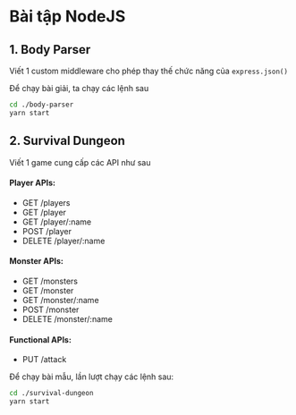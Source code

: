 # Bài tập NodeJS

## 1. Body Parser

Viết 1 custom middleware cho phép thay thế chức năng của `express.json()`

Để chạy bài giải, ta chạy các lệnh sau

```bash
cd ./body-parser
yarn start
```

## 2. Survival Dungeon

Viết 1 game cung cấp các API như sau

#### Player APIs:

- GET /players
- GET /player
- GET /player/:name
- POST /player
- DELETE /player/:name

#### Monster APIs:

- GET /monsters
- GET /monster
- GET /monster/:name
- POST /monster
- DELETE /monster/:name

#### Functional APIs:

- PUT /attack

Để chạy bài mẫu, lần lượt chạy các lệnh sau:

```bash
cd ./survival-dungeon
yarn start
```